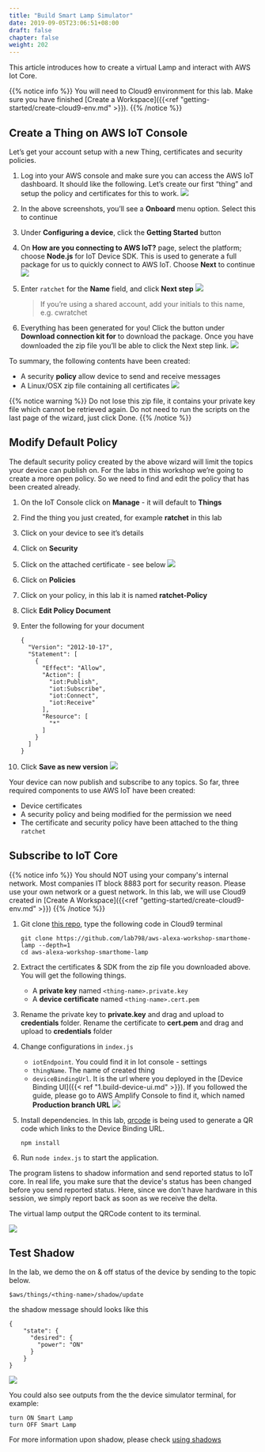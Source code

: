 ```yaml
---
title: "Build Smart Lamp Simulator"
date: 2019-09-05T23:06:51+08:00
draft: false
chapter: false
weight: 202
---
```


This article introduces how to create a virtual Lamp and interact with 
AWS Iot Core.

{{% notice info %}}
You will need to Cloud9 environment for this lab. Make sure you have finished 
[Create a Workspace]({{<ref "getting-started/create-cloud9-env.md" >}}).
{{% /notice %}}

## Create a Thing on AWS IoT Console
Let’s get your account setup with a new Thing, certificates and security policies.

1. Log into your AWS console and make sure you can access the AWS IoT dashboard. It should like 
the following. Let’s create our first “thing” and setup the policy and certificates for this to work.
![](/images/smart-home/simulator/simulator-1.png)

1. In the above screenshots, you’ll see a **Onboard** menu option. Select this to continue

1. Under **Configuring a device**, click the **Getting Started** button

1. On **How are you connecting to AWS IoT?** page, select the platform; choose **Node.js** for IoT 
Device SDK. This is used to generate a full package for us to quickly connect to AWS IoT. 
Choose **Next** to continue
![](/images/smart-home/simulator/simulator-3.png)

1. Enter `ratchet` for the **Name** field, and click **Next step** 
![](/images/smart-home/simulator/simulator-5.png)

    > If you’re using a shared account, add your initials to this name, e.g. cwratchet

1. Everything has been generated for you! Click the button under **Download connection kit for** to download the package. 
Once you have downloaded the zip file you’ll be able to click the Next step link.
![](/images/smart-home/simulator/simulator-6.png)


To summary, the following contents have been created:
* A security **policy** allow device to send and receive messages
* A Linux/OSX zip file containing all certificates
![](/images/smart-home/simulator/simulator-8.png)

{{% notice warning %}}
Do not lose this zip file, it contains your private key file which cannot be retrieved again.
Do not need to run the scripts on the last page of the wizard, just click Done.
{{% /notice %}}


## Modify Default Policy
The default security policy created by the above wizard will limit the 
topics your device can publish on. For the labs in this workshop we’re going 
to create a more open policy. So we need to find and edit the policy that has been 
created already.

1. On the IoT Console click on **Manage** - it will default to **Things**

1. Find the thing you just created, for example **ratchet** in this lab

1. Click on your device to see it’s details

1. Click on **Security**

1. Click on the attached certificate - see below
![](/images/smart-home/simulator/simulator-15.png)

1. Click on **Policies**
[](/images/smart-home/simulator/simulator-16.png)

1. Click on your policy, in this lab it is named **ratchet-Policy**

1. Click **Edit Policy Document**

1. Enter the following for your document
    ```
    {
      "Version": "2012-10-17",
      "Statement": [
        {
          "Effect": "Allow",
          "Action": [
            "iot:Publish",
            "iot:Subscribe",
            "iot:Connect",
            "iot:Receive"
          ],
          "Resource": [
            "*"
          ]
        }
      ]
    }
    ```

1. Click **Save as new version**
![](/images/smart-home/simulator/simulator-17.png)

Your device can now publish and subscribe to any topics. So far, three required 
components to use AWS IoT have been created:
* Device certificates
* A security policy and being modified for the permission we need
* The certificate and security policy have been attached to the thing `ratchet`

## Subscribe to IoT Core

{{% notice info %}}
You should NOT using your company's internal network. Most companies IT block 8883 port for security reason.
Please use your own network or a guest network.
In this lab, we will use Cloud9 created in [Create A Workspace]({{<ref "getting-started/create-cloud9-env.md" >}})
{{% /notice %}}

1. Git clone [this repo](https://github.com/lab798/aws-alexa-workshop-smarthome-lamp), type the following code in Cloud9
terminal
    ```
    git clone https://github.com/lab798/aws-alexa-workshop-smarthome-lamp --depth=1
    cd aws-alexa-workshop-smarthome-lamp
    ```

1. Extract the certificates & SDK from the zip file you downloaded above. You will get the following things.
   - A **private key** named `<thing-name>.private.key`
   - A **device certificate** named `<thing-name>.cert.pem`

1. Rename the private key to **private.key** and drag and upload to **credentials** folder. 
Rename the certificate to **cert.pem** and drag and upload to **credentials** folder

1. Change configurations in `index.js`
   - `iotEndpoint`. You could find it in Iot console - settings
   - `thingName`. The name of created thing 
   - `deviceBindingUrl`. It is the url where you deployed in the [Device Binding UI]({{< ref "1.build-device-ui.md" >}}).
      If you followed the guide, please go to AWS Amplify Console to find it, which named **Production branch URL**
![](/images/smart-home/simulator/simulator-18.png)

1. Install dependencies. In this lab, [qrcode](https://www.npmjs.com/package/qrcode) is being used to 
generate a QR code which links to the Device Binding URL. 
    ```
    npm install
    ```

1. Run `node index.js` to start the application. 

The program listens to shadow information and send reported status to IoT core. In real life, you make sure that 
the device's status has been changed before you send reported status. Here, since we don't have hardware in this 
session, we simply report back as soon as we receive the delta.   

The virtual lamp output the QRCode content to its terminal. 

![](/images/smart-home/simulator/qrcode-terminal.png?width=400)

## Test Shadow 

In the lab, we demo the on & off status of the device by sending to the topic below.
```
$aws/things/<thing-name>/shadow/update
```

the shadow message should looks like this 
```
{
    "state": {
      "desired": {
        "power": "ON"
      }
    }
}
```
![](/images/smart-home/simulator/simulator-19.png)

You could also see  outputs from the the device simulator terminal, for example:
```
turn ON Smart Lamp
turn OFF Smart Lamp
```
For more information upon shadow, please check [using shadows](https://docs.aws.amazon.com/iot/latest/developerguide/using-device-shadows.html)


